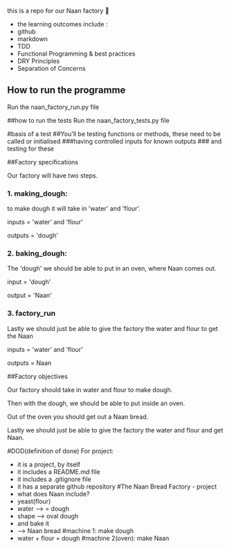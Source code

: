 this is a repo for our Naan factory :bread:
- the learning outcomes include :
- github
- markdown
- TDD
- Functional Programming & best practices
- DRY Principles
- Separation of Concerns

## How to run the programme
Run the naan_factory_run.py file

##how to run the tests
Run the naan_factory_tests.py file

#basis of a test
##You'll be testing functions or methods, these need to be called or initialised
###having controlled inputs for known outputs
    ### and testing for these

##Factory specifications

Our factory will have two steps.

### 1. making_dough: 
to make dough it will take in 'water' and 'flour'.

inputs = 'water' and 'flour'

outputs = 'dough'

### 2. baking_dough:
The 'dough' we should be able to put in an oven, where Naan comes out.

input = 'dough'

output = 'Naan'

### 3. factory_run
Lastly we should just be able to give the factory the water and flour to get the Naan

inputs = 'water' and 'flour'

outputs = Naan

##Factory objectives

Our factory should take in water and flour to make dough.

Then with the dough, we should  be able to put inside an oven.

Out of the oven you should get out a Naan bread.

Lastly we should just be able to give the factory the water and flour and get Naan.



#DOD(definition of done)
For project:
- it is a project, by itself
- it includes a README.md file
- it includes a .gitignore file
- it has  a separate github repository
#The Naan Bread Factory - project
- what does Naan include?
- yeast(flour)
- water
--> = dough
- shape --> oval dough
- and bake it
- --> Naan bread
#machine 1: make dough
- water + flour = dough
#machine 2(oven): make Naan



